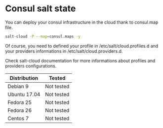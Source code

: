 # Consul salt state

You can deploy your consul infrastructure in the cloud thank to consul.map file.

 ```bash
 salt-cloud -P --map=consul.maps -y
 ```

Of course, you need to defined your profile in /etc/salt/cloud.profiles.d and your providers informations in /etc/salt/cloud.providers.d.

Check salt-cloud documentation for more informations about profiles and providers configurations.

| Distribution | Tested |
| ------------ | ------ |
| Debian 9     | Not tested |
| Ubuntu 17.04 | Not tested |
| Fedora 25    | Not tested |
| Fedora 26    | Not tested |
| Centos 7     | Not tested |